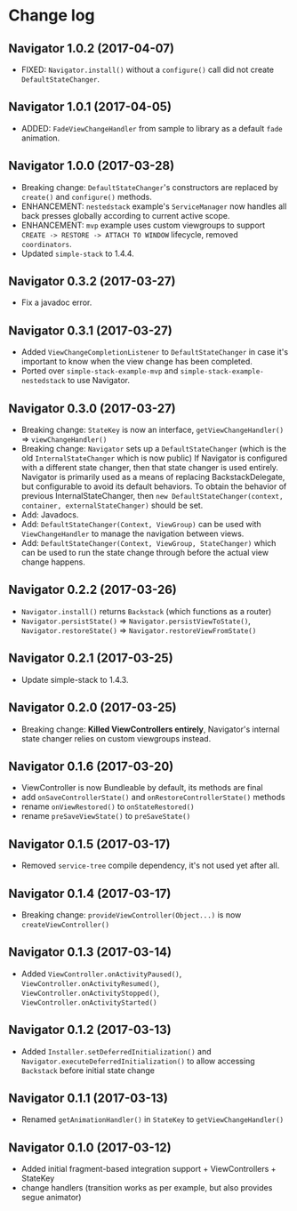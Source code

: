# Change log

Navigator 1.0.2 (2017-04-07)
---------------------------------
- FIXED: `Navigator.install()` without a `configure()` call did not create `DefaultStateChanger`.

Navigator 1.0.1 (2017-04-05)
---------------------------------
- ADDED: `FadeViewChangeHandler` from sample to library as a default `fade` animation.

Navigator 1.0.0 (2017-03-28)
---------------------------------
- Breaking change: `DefaultStateChanger`'s constructors are replaced by `create()` and `configure()` methods.
- ENHANCEMENT: `nestedstack` example's `ServiceManager` now handles all back presses globally according to current active scope.
- ENHANCEMENT: `mvp` example uses custom viewgroups to support `CREATE -> RESTORE -> ATTACH TO WINDOW` lifecycle, removed `coordinators`.
- Updated `simple-stack` to 1.4.4.

Navigator 0.3.2 (2017-03-27)
---------------------------------
- Fix a javadoc error.

Navigator 0.3.1 (2017-03-27)
---------------------------------
- Added `ViewChangeCompletionListener` to `DefaultStateChanger` in case it's important to know when the view change has been completed.
- Ported over `simple-stack-example-mvp` and `simple-stack-example-nestedstack` to use Navigator.

Navigator 0.3.0 (2017-03-27)
---------------------------------
- Breaking change: `StateKey` is now an interface, `getViewChangeHandler()` => `viewChangeHandler()`
- Breaking change: `Navigator` sets up a `DefaultStateChanger` (which is the old `InternalStateChanger` which is now public)
If Navigator is configured with a different state changer, then that state changer is used entirely.
Navigator is primarily used as a means of replacing BackstackDelegate, but configurable to avoid its default behaviors.
To obtain the behavior of previous InternalStateChanger, then `new DefaultStateChanger(context, container, externalStateChanger)` should be set.
- Add: Javadocs.
- Add: `DefaultStateChanger(Context, ViewGroup)` can be used with `ViewChangeHandler` to manage the navigation between views.
- Add: `DefaultStateChanger(Context, ViewGroup, StateChanger)` which can be used to run the state change through before the actual view change happens.

Navigator 0.2.2 (2017-03-26)
---------------------------------
- `Navigator.install()` returns `Backstack` (which functions as a router)
- `Navigator.persistState()` => `Navigator.persistViewToState()`, `Navigator.restoreState()` => `Navigator.restoreViewFromState()`

Navigator 0.2.1 (2017-03-25)
---------------------------------
- Update simple-stack to 1.4.3.

Navigator 0.2.0 (2017-03-25)
---------------------------------
- Breaking change: **Killed ViewControllers entirely**, Navigator's internal state changer relies on custom viewgroups instead.

Navigator 0.1.6 (2017-03-20)
---------------------------------
- ViewController is now Bundleable by default, its methods are final
- add `onSaveControllerState()` and `onRestoreControllerState()` methods
- rename `onViewRestored()` to `onStateRestored()`
- rename `preSaveViewState()` to `preSaveState()`

Navigator 0.1.5 (2017-03-17)
---------------------------------
- Removed `service-tree` compile dependency, it's not used yet after all.

Navigator 0.1.4 (2017-03-17)
---------------------------------
- Breaking change: `provideViewController(Object...)` is now `createViewController()`

Navigator 0.1.3 (2017-03-14)
---------------------------------
- Added `ViewController.onActivityPaused()`, `ViewController.onActivityResumed()`, `ViewController.onActivityStopped()`, `ViewController.onActivityStarted()`

Navigator 0.1.2 (2017-03-13)
---------------------------------
- Added `Installer.setDeferredInitialization()` and `Navigator.executeDeferredInitialization()` to allow accessing `Backstack` before initial state change

Navigator 0.1.1 (2017-03-13)
---------------------------------
- Renamed `getAnimationHandler()` in `StateKey` to `getViewChangeHandler()`

Navigator 0.1.0 (2017-03-12)
---------------------------------
- Added initial fragment-based integration support + ViewControllers + StateKey
- change handlers (transition works as per example, but also provides segue animator)